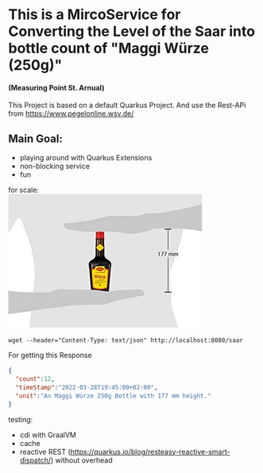 # This is a MircoService for Converting the Level of the Saar into bottle count of "Maggi Würze (250g)"

#### (Measuring Point St. Arnual)

This Project is based on a default Quarkus Project.
And use the Rest-APi from https://www.pegelonline.wsv.de/

## Main Goal:
- playing around with Quarkus Extensions
- non-blocking service
- fun

for scale:\
![for scale of a Maggi](https://github.com/jenspapenhagen/level2maggi/blob/master/images/maggifalschegroesse.jpg?raw=true)


```
wget --header="Content-Type: text/json" http://localhost:8080/saar
```
For getting this Response
```json
{
  "count":12,
  "timeStamp":"2022-03-28T19:45:00+02:00",
  "unit":"An Maggi Würze 250g Bottle with 177 mm height."
}
```

testing:
- cdi with GraalVM
- cache
- reactive REST (https://quarkus.io/blog/resteasy-reactive-smart-dispatch/) without overhead
